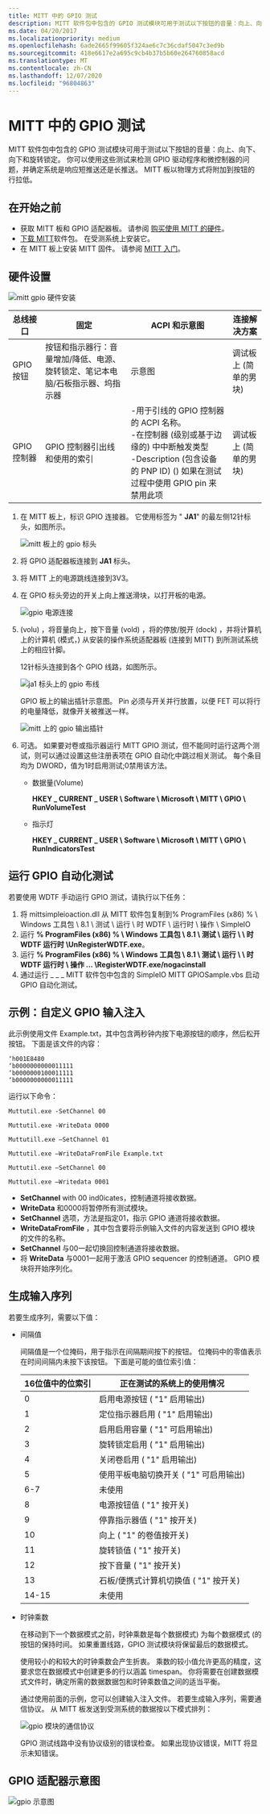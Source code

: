 ```yaml
---
title: MITT 中的 GPIO 测试
description: MITT 软件包中包含的 GPIO 测试模块可用于测试以下按钮的音量：向上、向下、向下和旋转锁定。
ms.date: 04/20/2017
ms.localizationpriority: medium
ms.openlocfilehash: 6ade2665f99605f324ae6c7c36cdaf5047c3ed9b
ms.sourcegitcommit: 418e6617e2a695c9cb4b37b5b60e264760858acd
ms.translationtype: MT
ms.contentlocale: zh-CN
ms.lasthandoff: 12/07/2020
ms.locfileid: "96804863"
---
```

# <a name="gpio-tests-in-mitt"></a>MITT 中的 GPIO 测试

MITT 软件包中包含的 GPIO 测试模块可用于测试以下按钮的音量：向上、向下、向下和旋转锁定。 你可以使用这些测试来检测 GPIO 驱动程序和微控制器的问题，并确定系统是响应短推送还是长推送。 MITT 板以物理方式将附加到按钮的行拉低。

## <a name="before-you-begin"></a>在开始之前

- 获取 MITT 板和 GPIO 适配器板。 请参阅 [购买使用 MITT 的硬件](./multi-interface-test-tool--mitt--.md)。
- [下载 MITT](/previous-versions/dn919810(v=vs.85))软件包。 在受测系统上安装它。
- 在 MITT 板上安装 MITT 固件。 请参阅 [MITT 入门](./get-started-with-mitt---.md)。

## <a name="hardware-setup"></a>硬件设置

![mitt gpio 硬件安装](images/mitttogpio.jpg)

|总线接口|固定|ACPI 和示意图|连接解决方案|
|----|----|----|----|
|GPIO 按钮|按钮和指示器行：音量增加/降低、电源、旋转锁定、笔记本电脑/石板指示器、坞指示器|示意图|调试板上 (简单的男块) |
|GPIO 控制器|GPIO 控制器引出线和使用的索引|-用于引线的 GPIO 控制器的 ACPI 名称。</br>-在控制器 (级别或基于边缘的) 中中断触发类型</br>-Description (包含设备的 PNP ID)  () 如果在测试过程中使用 GPIO pin 来禁用此项|调试板上 (简单的男块) |

1. 在 MITT 板上，标识 GPIO 连接器。 它使用标签为 " **JA1**" 的最左侧12针标头，如图所示。

    ![mitt 板上的 gpio 标头](images/gpioheader.jpg)

2. 将 GPIO 适配器板连接到 **JA1** 标头。
3. 将 MITT 上的电源跳线连接到3V3。
4. 在 GPIO 标头旁边的开关上向上推送滑块，以打开板的电源。

    ![gpio 电源连接](images/gpiopower.png)

5.  (volu) ，将音量向上，按下音量 (vold) ，将的停放/脱开 (dock) ，并将计算机上的计算机 (模式，) 从安装的操作系统适配器板 (连接到 MITT) 到所测试系统上的相应针脚。

    12针标头连接到各个 GPIO 线路，如图所示。

    ![ja1 标头上的 gpio 布线](images/gpiowiring.png)

    GPIO 板上的输出插针示意图。 Pin 必须与开关并行放置，以便 FET 可以将行的电量降低，就像开关被推送一样。

    ![mitt 上的 gpio 输出插针](images/gpiooutputpin.png)

6. 可选。 如果要对卷或指示器运行 MITT GPIO 测试，但不能同时运行这两个测试，则可以通过设置这些注册表项在 GPIO 自动化中跳过相关测试。 每个条目均为 DWORD，值为1时启用测试;0禁用该方法。
    - 数据量(Volume)

        **HKEY \_ CURRENT \_ USER \\ Software \\ Microsoft \\ MITT \\ GPIO \\ RunVolumeTest**

    - 指示灯

        **HKEY \_ CURRENT \_ USER \\ Software \\ Microsoft \\ MITT \\ GPIO \\ RunIndicatorsTest**

## <a name="run-gpio-automation-tests"></a>运行 GPIO 自动化测试

若要使用 WDTF 手动运行 GPIO 测试，请执行以下任务：

1. 将 mittsimpleioaction.dll 从 MITT 软件包复制到% ProgramFiles (x86) % \\ Windows 工具包 \\ 8.1 \\ 测试 \\ 运行 \\ 时 WDTF \\ 运行时 \\ 操作 \\ SimpleIO
2. 运行 **% ProgramFiles (x86) % \\ Windows 工具包 \\ 8.1 \\ 测试 \\ 运行 \\ \\ 时 WDTF 运行时 \\UnRegisterWDTF.exe**。
3. 运行 **% ProgramFiles (x86) % \\ Windows 工具包 \\ 8.1 \\ 测试 \\ 运行 \\ \\ 时 WDTF 运行时 \\ 操作 ... \\RegisterWDTF.exe/nogacinstall**
4. 通过运行 \_ \_ \_ MITT 软件包中包含的 SimpleIO MITT GPIOSample.vbs 启动 GPIO 自动化测试。

## <a name="example-custom-gpio-input-injection"></a>示例：自定义 GPIO 输入注入

此示例使用文件 Example.txt，其中包含两秒钟内按下电源按钮的顺序，然后松开按钮。 下面是该文件的内容：

``` syntax
‘h001E8480
‘b0000000000011111
‘b0000000100011111
‘b0000000000011111
```

运行以下命令：

`Muttutil.exe -SetChannel 00`

`Muttutil.exe -WriteData 0000`

`Muttutill.exe –SetChannel 01`

`Muttutil.exe –WriteDataFromFile Example.txt`

`Muttutil.exe –SetChannel 00`

`Muttutil.exe –Writedata 0001`

- **SetChannel** with 00 ind0icates，控制通道将接收数据。
- **WriteData** 和0000将暂停所有测试模块。
- **SetChannel** 选项，方法是指定01，指示 GPIO 通道将接收数据。
- **WriteDataFromFile** ，其中包含要将示例输入文件的内容发送到 GPIO 模块的文件的名称。
- **SetChannel** 与00一起切换回控制通道将接收数据。
- 将 **WriteData** 与0001一起用于激活 GPIO sequencer 的控制通道。 GPIO 模块将开始序列化。

## <a name="generate-input-sequences"></a>生成输入序列

若要生成序列，需要以下值：

- 间隔值

    间隔值是一个位掩码，用于指示在间隔期间按下的按钮。 位掩码中的零值表示在时间间隔内未按下该按钮。 下面是可能的值位索引值：

    | 16位值中的位索引 | 正在测试的系统上的使用情况                      |
    |---------------------------|-----------------------------------------------------|
    | 0                         | 启用电源按钮 ( "1" 启用输出)         |
    | 1                         | 定位指示器启用 ( "1" 启用输出)       |
    | 2                         | 启用启用容量 ( "1" 可启用输出)            |
    | 3                         | 旋转锁定启用 ( "1" 启用输出)        |
    | 4                         | 关闭卷启用 ( "1" 启用输出)          |
    | 5                         | 使用平板电脑切换开关 ( "1" 可启用输出)  |
    | 6-7                       | 未使用                                            |
    | 8                         | 电源按钮值 ( "1" 按开关)          |
    | 9                         | 停靠指示器值 ( "1" 按开关)        |
    | 10                        | 向上 ( "1" 的卷值按开关)             |
    | 11                        | 旋转锁值 ( "1" 按开关)         |
    | 12                        | 按下音量 ( "1" 按开关)           |
    | 13                        | 石板/便携式计算机切换值 ( "1" 按开关)   |
    | 14-15                     | 未使用                                            |

- 时钟乘数

    在移动到下一个数据模式之前，时钟乘数是每个数据模式) 为每个数据模式 (的按钮的保持时间。 如果重置线路，GPIO 测试模块将保留最后的数据模式。

    使用较小的和较大的时钟乘数会产生折衷。 乘数的较小值允许更高的精度，这要求您在数据模式中创建更多的行以涵盖 timespan。 你将需要在创建数据模式文件时，确定所需的数据数据包和时钟乘数值之间的适当平衡。

    通过使用前面的示例，您可以创建输入注入文件。 若要生成输入序列，需要通信协议。 从 MITT 板发送到受测系统的数据按以下模式排列：

    ![gpio 模块的通信协议](images/gpioprotocol.png)

    GPIO 测试线路中没有协议级别的错误检查。 如果出现协议错误，MITT 将显示未知错误。

## <a name="gpio-adapter-schematic"></a>GPIO 适配器示意图

![gpio 示意图](images/gpioschematic.png)
